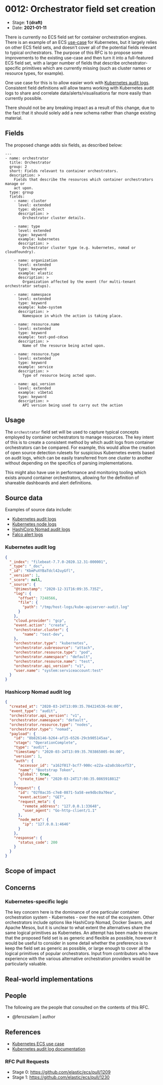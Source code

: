 # 0012: Orchestrator field set creation

- Stage: **1 (draft)** <!-- Update to reflect target stage. See https://elastic.github.io/ecs/stages.html -->
- Date: **2021-01-11** <!-- The ECS team sets this date at merge time. This is the date of the latest stage advancement. -->

There is currently no ECS field set for container orchestration engines. There is an example of an ECS
[use-case][0] for Kubernetes, but it largely relies on other ECS field sets, and doesn't cover all of the
potential fields relevant to typical orchestrators. The purpose of this RFC is to propose some improvements to
the existing use-case and then turn it into a full-featured ECS field set, with a larger number of
fields that describe orchestrator-specific primitives which are currently missing (such as cluster names or
resource types, for example).

One use case for this is to allow easier work with [Kubernetes audit logs][1]. Consistent
field definitions will allow teams working with Kubernetes audit logs to share and correlate
data/alerts/visualisations far more easily than currently possible.

There should not be any breaking impact as a result of this change, due to the fact that it should solely
add a new schema rather than change existing material.

## Fields

The proposed change adds six fields, as described below:

```
---
- name: orchestrator
  title: Orchestrator
  group: 2
  short: Fields relevant to container orchestrators.
  description: >
    Fields that describe the resources which container orchestrators manage or
    act upon.
  type: group
  fields:
    - name: cluster
      level: extended
      type: object
      description: >
        Orchestrator cluster details.

    - name: type
      level: extended
      type: keyword
      example: kubernetes
      description: >
        Orchestrator cluster type (e.g. kubernetes, nomad or cloudfoundry).

    - name: organization
      level: extended
      type: keyword
      example: elastic
      description: >
        Organization affected by the event (for multi-tenant orchestrator setups).

    - name: namespace
      level: extended
      type: keyword
      example: kube-system
      description: >
        Namespace in which the action is taking place.

    - name: resource.name
      level: extended
      type: keyword
      example: test-pod-cdcws
      description: >
        Name of the resource being acted upon.

    - name: resource.type
      level: extended
      type: keyword
      example: service
      description: >
        Type of resource being acted upon.

    - name: api_version
      level: extended
      example: v1beta1
      type: keyword
      description: >
        API version being used to carry out the action
```

<!--
Stage 2: Include new or updated yml field definitions for all of the essential fields in this draft. While not exhaustive, the fields documented here should be comprehensive enough to deeply evaluate the technical considerations of this change. The goal here is to validate the technical details for all essential fields and to provide a basis for adding experimental field definitions to the schema. Use GitHub code blocks with yml syntax formatting.
-->

<!--
Stage 3: Add or update all remaining field definitions. The list should now be exhaustive. The goal here is to validate the technical details of all remaining fields and to provide a basis for releasing these field definitions as beta in the schema. Use GitHub code blocks with yml syntax formatting.
-->

## Usage

The `orchestrator` field set will be used to capture typical concepts employed
by container orchestrators to manage resources. The key intent of this is to create
a consistent method by which audit logs from container orchestrators can
be compared. For example, this would allow the creation of open source detection
rulesets for suspicious Kubernetes events based on audit logs, which can be easily
transferred from one cluster to another without depending on the specifics of
parsing implementations.

This might also have use in performance and monitoring tooling which exists around
container orchestrators, allowing for the definition of shareable dashboards and
alert definitions.

## Source data

Examples of source data include:

- [Kubernetes audit logs][1]
- [Kubernetes node logs][2]
- [HashiCorp Nomad audit logs][3]
- [Falco alert logs][4]

### Kubernetes audit log

```json
{
  "_index": "filebeat-7.7.0-2020.12.31-000001",
  "_type": "_doc",
  "_id": "KbmPuXYBaTdcl42uyGfl",
  "_version": 1,
  "_score": null,
  "_source": {
    "@timestamp": "2020-12-31T16:09:35.735Z",
    "log": {
      "offset": 7248566,
      "file": {
        "path": "/tmp/host-logs/kube-apiserver-audit.log"
      }
    },
    "cloud.provider": "gcp",
    "event.action": "create",
    "orchestrator.cluster": {
        "name": "test-dev",
    },
    "orchestrator.type": "kubernetes",
    "orchestrator.subresource": "attach",
    "orchestrator.resource.type": "pod",
    "orchestrator.namespace": "default",
    "orchestrator.resource.name": "test",
    "orchestrator.api_version": "v1",
    "user.name": "system:serviceaccount:test"
  }
}
```

### Hashicorp Nomad audit log

```json
{
  "created_at": "2020-03-24T13:09:35.704224536-04:00",
  "event_type": "audit",
  "orchestrator.api_version": "v1",
  "orchestrator.namespace": "default",
  "orchestrator.resource.type": "nodes",
  "orchestrator.type": "nomad",
  "payload": {
    "id": "8b826146-b264-af15-6526-29cb905145aa",
    "stage": "OperationComplete",
    "type": "audit",
    "timestamp": "2020-03-24T13:09:35.703865005-04:00",
    "version": 1,
    "auth": {
      "accessor_id": "a162f017-bcf7-900c-e22a-a2a8cbbcef53",
      "name": "Bootstrap Token",
      "global": true,
      "create_time": "2020-03-24T17:08:35.086591881Z"
    },
    "request": {
      "id": "02f0ac35-c7e8-0871-5a58-ee9dbc0a70ea",
      "event.action": "GET",
      "request_meta": {
        "remote_address": "127.0.0.1:33648",
        "user_agent": "Go-http-client/1.1"
      },
      "node_meta": {
        "ip": "127.0.0.1:4646"
      }
    },
    "response": {
      "status_code": 200
    }
  }
}
```

<!--
Stage 2: Included a real world example source document. Ideally this example comes from the source(s) identified in stage 1. If not, it should replace them. The goal here is to validate the utility of these field changes in the context of a real world example. Format with the source name as a ### header and the example document in a GitHub code block with json formatting.
-->

<!--
Stage 3: Add more real world example source documents so we have at least 2 total, but ideally 3. Format as described in stage 2.
-->

## Scope of impact

<!--
Stage 2: Identifies scope of impact of changes. Are breaking changes required? Should deprecation strategies be adopted? Will significant refactoring be involved? Break the impact down into:
 * Ingestion mechanisms (e.g. beats/logstash)
 * Usage mechanisms (e.g. Kibana applications, detections)
 * ECS project (e.g. docs, tooling)
The goal here is to research and understand the impact of these changes on users in the community and development teams across Elastic. 2-5 sentences each.
-->

## Concerns

### Kubernetes-specific logic

The key concern here is the dominance of one particular container orchestration
system - Kubernetes - over the rest of the ecosystem. Other orchestrators include
options like HashiCorp Nomad, Docker Swarm, and Apache Mesos, but it is unclear to
what extent the alternatives share the same logical primitives as Kubernetes. An
attempt has been made to ensure that the proposed field set is as generic and flexible 
as possible, however it would be useful to consider in some detail whether the
preference is to keep the field set as generic as possible, or large enough to 
cover all the logical primitives of popular orchestrators. Input from contributors
who have experience with the various alternative orchestration providers would be
particularly valuable.

<!--
Stage 2: Document new concerns or resolutions to previously listed concerns. It's not critical that all concerns have resolutions at this point, but it would be helpful if resolutions were taking shape for the most significant concerns.
-->

<!--
Stage 3: Document resolutions for all existing concerns. Any new concerns should be documented along with their resolution. The goal here is to eliminate the risk of churn and instability by resolving outstanding concerns.
-->

<!--
Stage 4: Document any new concerns and their resolution. The goal here is to eliminate risk of churn and instability by ensuring all concerns have been addressed.
-->

## Real-world implementations

<!--
Stage 4: Identify at least one real-world, production-ready implementation that uses these updated field definitions. An example of this might be a GA feature in an Elastic application in Kibana.
-->

## People

The following are the people that consulted on the contents of this RFC.

* @ferozsalam | author

## References

* [Kubernetes ECS use case][0]
* [Kubernetes audit log documentation][1]

### RFC Pull Requests

<!-- An RFC should link to the PRs for each of it stage advancements. -->

* Stage 0: https://github.com/elastic/ecs/pull/1209
* Stage 1: https://github.com/elastic/ecs/pull/1230

<!--
* Stage 1: https://github.com/elastic/ecs/pull/NNN
...
-->

[0]: https://github.com/elastic/ecs/blob/master/use-cases/kubernetes.yml
[1]: https://kubernetes.io/docs/tasks/debug-application-cluster/audit/
[2]: https://kubernetes.io/docs/concepts/cluster-administration/logging/#logging-at-the-node-level
[3]: https://www.hashicorp.com/blog/hashicorp-nomad-enterprise-audit-logging
[4]: https://falco.org/docs/alerts/#file-output
